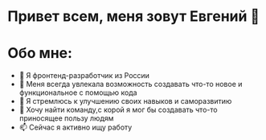 # Привет всем, меня зовут Евгений 👋

# Обо мне:

- 🔭 Я фронтенд-разработчик из России
- 🌱 Меня всегда увлекала возможность создавать что-то новое и функциональное с помощью кода
- 🤔 Я стремлюсь к улучшению своих навыков и саморазвитию
- 👯 Хочу найти команду,с корой я мог бы создавать что-то приносящее пользу людям
- 📫 Сейчас я активно ищу работу

